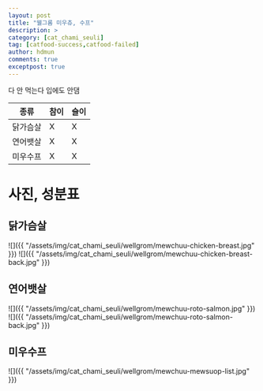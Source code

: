 ```yaml
---
layout: post
title: "웰그롬 미우츄, 수프"
description: >
category: [cat_chami_seuli]
tag: [catfood-success,catfood-failed]
author: hdmun
comments: true
exceptpost: true
---
```


다 안 먹는다 입에도 안댐

| 종류 | 참이 | 슬이 |
| --- | --- | --- |
| 닭가슴살 | X | X |
| 연어뱃살 | X | X |
| 미우수프 | X | X |


# 사진, 성분표

## 닭가슴살
![]({{ "/assets/img/cat_chami_seuli/wellgrom/mewchuu-chicken-breast.jpg" }})
![]({{ "/assets/img/cat_chami_seuli/wellgrom/mewchuu-chicken-breast-back.jpg" }})

## 연어뱃살
![]({{ "/assets/img/cat_chami_seuli/wellgrom/mewchuu-roto-salmon.jpg" }})
![]({{ "/assets/img/cat_chami_seuli/wellgrom/mewchuu-roto-salmon-back.jpg" }})

## 미우수프
![]({{ "/assets/img/cat_chami_seuli/wellgrom/mewchuu-mewsuop-list.jpg" }})

